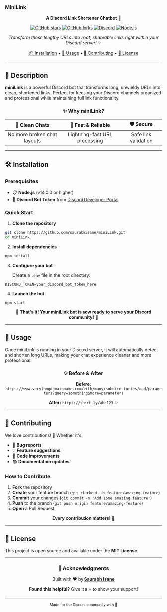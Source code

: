 

### MiniLink
   
<div align="center">

**A Discord Link Shortener Chatbot** 🤖

[![GitHub stars](https://img.shields.io/github/stars/saurabhisane/miniLink?style=social)](https://github.com/saurabhisane/miniLink/stargazers)
[![GitHub forks](https://img.shields.io/github/forks/saurabhisane/miniLink?style=social)](https://github.com/saurabhisane/miniLink/network)
[![Discord](https://img.shields.io/badge/Discord-Bot-7289da?logo=discord&logoColor=white)](https://discord.com)
[![Node.js](https://img.shields.io/badge/Node.js-339933?logo=node.js&logoColor=white)](https://nodejs.org)

*Transform those lengthy URLs into neat, shareable links right within your Discord server!* ✨

[📦 Installation](#-installation) • [🚀 Usage](#-usage) • [🤝 Contributing](#-contributing) • [📄 License](#-license)

---

</div>

## 📖 Description

**miniLink** is a powerful Discord bot that transforms long, unwieldy URLs into clean, shortened links. Perfect for keeping your Discord channels organized and professional while maintaining full link functionality.

<div align="center">

### ✨ Why miniLink?

| 🌟 **Clean Chats** | 🚀 **Fast & Reliable** | 🛡️ **Secure** |
|:---:|:---:|:---:|
| No more broken chat layouts | Lightning-fast URL processing | Safe link validation |

</div>

---

## 🛠️ Installation

### Prerequisites
- 📋 **Node.js** (v14.0.0 or higher)
- 🤖 **Discord Bot Token** from [Discord Developer Portal](https://discord.com/developers/applications)

### Quick Start

1. **Clone the repository**
```bash
git clone https://github.com/saurabhisane/miniLink.git
cd miniLink
```

2. **Install dependencies**
```bash
npm install
```

3. **Configure your bot**
   
   Create a `.env` file in the root directory:
```env
DISCORD_TOKEN=your_discord_bot_token_here
```

4. **Launch the bot**
```bash
npm start
```

<div align="center">

🎉 **That's it! Your miniLink bot is now ready to serve your Discord community!** 🎉

</div>

---

## 🚀 Usage

Once miniLink is running in your Discord server, it will automatically detect and shorten long URLs, making your chat experience cleaner and more professional.

<div align="center">

### 💡 **Before & After**

**Before:** `https://www.verylongdomainname.com/with/many/subdirectories/and/parameters?query=something&more=parameters`

**After:** `https://short.ly/abc123` ✨

</div>

---

## 🤝 Contributing

We love contributions! 💙 Whether it's:

- 🐛 **Bug reports**
- 💡 **Feature suggestions** 
- 🔧 **Code improvements**
- 📚 **Documentation updates**

### How to Contribute

1. **Fork** the repository
2. **Create** your feature branch (`git checkout -b feature/amazing-feature`)
3. **Commit** your changes (`git commit -m 'Add some amazing feature'`)
4. **Push** to the branch (`git push origin feature/amazing-feature`)
5. **Open** a Pull Request

<div align="center">

**Every contribution matters!** 🌟

</div>

---

## 📄 License

This project is open source and available under the **MIT License**.

---

<div align="center">

### 🙏 **Acknowledgments**

Built with ❤️ by [**Saurabh Isane**](https://github.com/saurabhisane)

**Found this helpful?** Give it a ⭐ to show your support!

---

<sub>Made for the Discord community with 💜</sub>

</div>

